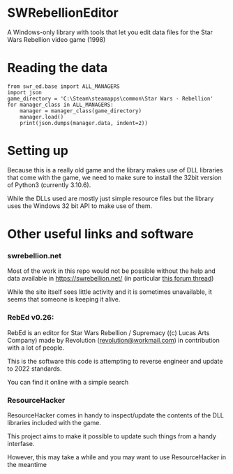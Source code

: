 # SWRebellionEditor
A Windows-only library with tools that let you edit data files for the Star Wars Rebellion video game (1998)

# Reading the data
```
from swr_ed.base import ALL_MANAGERS 
import json 
game_directory = 'C:\Steam\steamapps\common\Star Wars - Rebellion'
for manager_class in ALL_MANAGERS: 
    manager = manager_class(game_directory) 
    manager.load() 
    print(json.dumps(manager.data, indent=2))
```

# Setting up

Because this is a really old game and the library makes use of DLL libraries that come with the game, we need to make sure to install the 32bit version of Python3 (currently 3.10.6).

While the DLLs used are mostly just simple resource files but the library uses the Windows 32 bit API to make use of them.

# Other useful links and software

### swrebellion.net 

Most of the work in this repo would not be possible without the help and data available in https://swrebellion.net/ (in particular [this forum thread](https://swrebellion.net/forums/topic/282-mechanics-inside-rebellion/))

While the site itself sees little activity and it is sometimes unavailable, it seems that someone is keeping it alive.


### RebEd v0.26: 

RebEd is an editor for Star Wars Rebellion / Supremacy ((c) Lucas Arts Company) made by Revolution (revolution@workmail.com) in contribution with a lot of people.

This is the software this code is attempting to reverse engineer and update to 2022 standards.

You can find it online with a simple search

### ResourceHacker

ResourceHacker comes in handy to inspect/update the contents of the DLL libraries included with the game.

This project aims to make it possible to update such things from a handy interfase.

However, this may take a while and you may want to use ResourceHacker in the meantime